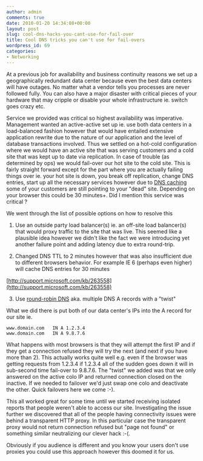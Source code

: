 ```yaml
---
author: admin
comments: true
date: 2010-01-20 14:34:08+00:00
layout: post
slug: cool-dns-hacks-you-cant-use-for-fail-over
title: Cool DNS tricks you can't use for fail-overs
wordpress_id: 69
categories:
- Networking
---
```


At a previous job for availability and business continuity reasons we set up a geographically redundant data center because even the best data centers will have outages. No matter what a vendor tells you processes are never followed fully. You can also have a major disaster with critical pieces of your hardware that may cripple or disable your whole infrastructure ie. switch goes crazy etc.

Service we provided was critical so highest availability was imperative. Management wanted an active-active set up ie. use both data centers in a load-balanced fashion however that would have entailed extensive application rewrite due to the nature of our application and the level of database transactions involved. Thus we settled on a hot-cold configuration where we would have an active site that was serving customers and a cold site that was kept up to date via replication. In case of trouble (as determined by ops) we would fail-over our hot site to the cold site. This is fairly straight forward except for the part where you are actually failing things over ie. your hot site is down, you break off replication, change DNS entries, start up all the necessary services however due to [DNS caching](http://www.bretpiatt.com/blog/2009/10/03/availability-is-a-fundamental-design-concept/#jsid-1254638526-674) some of your customers are still pointing to your "dead" site. Depending on your browser this could be 30 minutes+. Did I mention this service was critical ?

We went through the list of possible options on how to resolve this

1. Use an outside party load balancer(s) ie. an off-site load balancer(s) that would proxy traffic to the site that was live. This seemed like a plausible idea however we didn't like the fact we were introducing yet another failure point and adding latency due to extra round-trip.

2. Changed DNS TTL to 2 minutes however that was also insufficient due to different browsers behavior. For example IE 6 (perhaps even higher) will cache DNS entries for 30 minutes

[http://support.microsoft.com/kb/263558](http://support.microsoft.com/kb/263558)

3. Use [round-robin DNS](http://en.wikipedia.org/wiki/Round_robin_DNS) aka. multiple DNS A records with a "twist"

What we did there is put both of our data center's IPs into the A record for our site ie.

    
    www.domain.com   IN A 1.2.3.4
    www.domain.com   IN A 9.8.7.6


What happens with most browsers is that they will attempt the first IP and if they get a connection refused they will try the next (and next if you have more than 2). This actually works quite well e.g. even if the browser was getting requests from 1.2.3.4 if 1.2.3.4 all of the sudden goes down it will in sub-second time fail-over to 9.8.7.6. The "twist" we added was that we only answered on the active colo IP and returned connection closed on the inactive. If we needed to failover we'd just swap one colo and deactivate the other. Quick failovers here we come :-).

This all worked great for some time until we started receiving isolated reports that people weren't able to access our site. Investigating the issue further we discovered that all of the people having connectivity issues were behind a transparent HTTP proxy. In this particular case the transparent proxy would not return connection refused but "page not found" or something similar neutralizing our clever hack :-(.

Obviously if you audience is different and you know your users don't use proxies you could use this approach however this doomed it for us.
